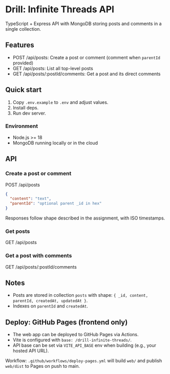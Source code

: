 # Drill: Infinite Threads API

TypeScript + Express API with MongoDB storing posts and comments in a single collection.

## Features
- POST /api/posts: Create a post or comment (comment when `parentId` provided)
- GET /api/posts: List all top-level posts
- GET /api/posts/:postId/comments: Get a post and its direct comments

## Quick start
1. Copy `.env.example` to `.env` and adjust values.
2. Install deps.
3. Run dev server.

### Environment
- Node.js >= 18
- MongoDB running locally or in the cloud

## API

### Create a post or comment
POST /api/posts
```json
{
  "content": "text",
  "parentId": "optional parent _id in hex"
}
```
Responses follow shape described in the assignment, with ISO timestamps.

### Get posts
GET /api/posts

### Get a post with comments
GET /api/posts/:postId/comments

## Notes
- Posts are stored in collection `posts` with shape: `{ _id, content, parentId, createdAt, updatedAt }`.
- Indexes on `parentId` and `createdAt`.

## Deploy: GitHub Pages (frontend only)
- The web app can be deployed to GitHub Pages via Actions.
- Vite is configured with `base: /drill-infinite-threads/`.
- API base can be set via `VITE_API_BASE` env when building (e.g., your hosted API URL).

Workflow: `.github/workflows/deploy-pages.yml` will build `web/` and publish `web/dist` to Pages on push to main.
